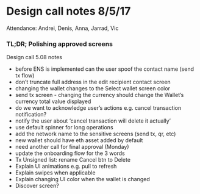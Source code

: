 # Design call notes 8/5/17

Attendance: Andrei, Denis, Anna, Jarrad, Vic

### TL;DR; Polishing approved screens

Design call 5.08 notes
- before ENS is implemented can the user spoof the contact name (send tx flow)
- don’t truncate full address in the edit recipient contact screen
- changing the wallet changes to the Select wallet screen color
- send tx screen - changing the currency should change the Wallet’s  currency total value displayed
- do we want to acknowledge user’s actions e.g. cancel transaction notification?
- notify the user about ‘cancel transaction will delete it actually’
- use default spinner for long operations
- add the network name to the sensitive screens (send tx, qr, etc)
- new wallet should have eth asset added by default
- need another call for final approval (Monday)
- update the onboarding flow for the 3 words
- Tx Unsigned list: rename Cancel btn to Delete
- Explain UI animations e.g. pull to refresh
- Explain swipes when applicable
- Explain changing UI color when the wallet is changed
- Discover screen?
